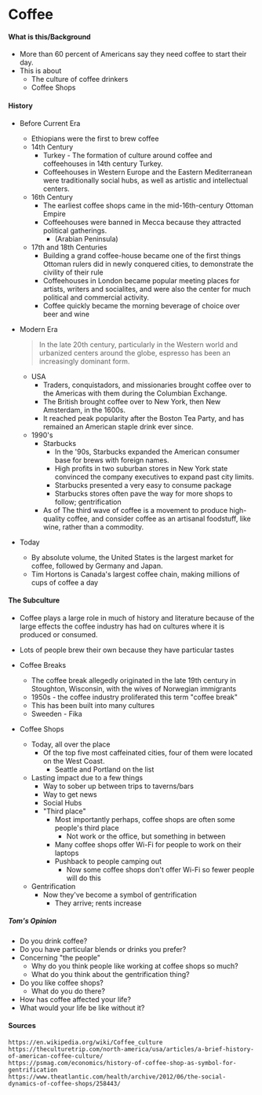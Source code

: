 Coffee
===

#### What is this/Background
* More than 60 percent of Americans say they need coffee to start their day.
* This is about 
  * The culture of coffee drinkers
  * Coffee Shops

#### History
* Before Current Era
  * Ethiopians were the first to brew coffee
  * 14th Century 
    * Turkey - The formation of culture around coffee and coffeehouses in 14th century Turkey.
    * Coffeehouses in Western Europe and the Eastern Mediterranean were traditionally social hubs, as well as artistic and intellectual centers.
  * 16th Century
    * The earliest coffee shops came in the mid-16th-century Ottoman Empire
    * Coffeehouses were banned in Mecca because they attracted political gatherings.
      * (Arabian Peninsula)
  * 17th and 18th Centuries
    * Building a grand coffee-house became one of the first things Ottoman rulers did in newly conquered cities, to demonstrate the civility of their rule
    * Coffeehouses in London became popular meeting places for artists, writers and socialites, and were also the center for much political and commercial activity. 
    * Coffee quickly became the morning beverage of choice over beer and wine

* Modern Era
  > In the late 20th century, particularly in the Western world and urbanized centers around the globe, espresso has been an increasingly dominant form.

  * USA
    * Traders, conquistadors, and missionaries brought coffee over to the Americas with them during the Columbian Exchange.
    * The British brought coffee over to New York, then New Amsterdam, in the 1600s. 
    * It reached peak popularity after the Boston Tea Party, and has remained an American staple drink ever since.
  * 1990's
    * Starbucks
      * In the '90s, Starbucks expanded the American consumer base for brews with foreign names. 
      * High profits in two suburban stores in New York state convinced the company executives to expand past city limits. 
      * Starbucks presented a very easy to consume package
      * Starbucks stores often pave the way for more shops to follow; gentrification
    * As of The third wave of coffee is a movement to produce high-quality coffee, and consider coffee as an artisanal foodstuff, like wine, rather than a commodity.
* Today
  * By absolute volume, the United States is the largest market for coffee, followed by Germany and Japan.
  * Tim Hortons is Canada's largest coffee chain, making millions of cups of coffee a day

#### The Subculture 
* Coffee plays a large role in much of history and literature because of the large effects the coffee industry has had on cultures where it is produced or consumed.

* Lots of people brew their own because they have particular tastes

* Coffee Breaks
  * The coffee break allegedly originated in the late 19th century in Stoughton, Wisconsin, with the wives of Norwegian immigrants
  * 1950s - the coffee industry proliferated this term "coffee break"
  * This has been built into many cultures
  * Sweeden - Fika

* Coffee Shops
  * Today, all over the place
    * Of the top five most caffeinated cities, four of them were located on the West Coast. 
      * Seattle and Portland on the list
  * Lasting impact due to a few things
    * Way to sober up between trips to taverns/bars
    * Way to get news
    * Social Hubs
    * "Third place"
      * Most importantly perhaps, coffee shops are often some people's third place
        * Not work or the office, but something in between
      * Many coffee shops offer Wi-Fi for people to work on their laptops
      * Pushback to people camping out
        * Now some coffee shops don't offer Wi-Fi so fewer people will do this
  * Gentrification
    * Now they've become a symbol of gentrification
      * They arrive; rents increase

##### Tom's Opinion
* Do you drink coffee?
* Do you have particular blends or drinks you prefer?
* Concerning "the people"
  * Why do you think people like working at coffee shops so much?
  * What do you think about the gentrification thing?
* Do you like coffee shops?
  * What do you do there?
* How has coffee affected your life?
* What would your life be like without it?

#### Sources
```
https://en.wikipedia.org/wiki/Coffee_culture
https://theculturetrip.com/north-america/usa/articles/a-brief-history-of-american-coffee-culture/
https://psmag.com/economics/history-of-coffee-shop-as-symbol-for-gentrification
https://www.theatlantic.com/health/archive/2012/06/the-social-dynamics-of-coffee-shops/258443/
```
